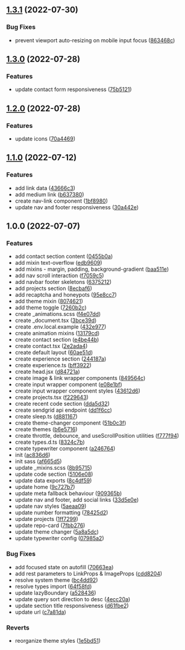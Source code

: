 ## [1.3.1](https://github.com/kito0/portfolio/compare/v1.3.0...v1.3.1) (2022-07-30)


### Bug Fixes

* prevent viewport auto-resizing on mobile input focus ([863468c](https://github.com/kito0/portfolio/commit/863468c31cf649ccac82bac57bd2c23e1450e550))

## [1.3.0](https://github.com/kito0/portfolio/compare/v1.2.0...v1.3.0) (2022-07-28)


### Features

* update contact form responsiveness ([75b5121](https://github.com/kito0/portfolio/commit/75b5121fb61b897b0ff4919a34ac01df10395a5d))

## [1.2.0](https://github.com/kito0/portfolio/compare/v1.1.0...v1.2.0) (2022-07-28)


### Features

* update icons ([70a4469](https://github.com/kito0/portfolio/commit/70a446958c9a578f25fda19cea1e0ad7be00012d))

## [1.1.0](https://github.com/kito0/portfolio/compare/v1.0.0...v1.1.0) (2022-07-12)

### Features

- add link data ([43666c3](https://github.com/kito0/portfolio/commit/43666c34fd4a935e1fe7d2d5739ee9def74e59f0))
- add medium link ([b637380](https://github.com/kito0/portfolio/commit/b637380ffffbdf7eec3ccb9748c207f29637dc6b))
- create nav-link component ([1bf8980](https://github.com/kito0/portfolio/commit/1bf898060987be0cfa972ddaaebb9da3b089b542))
- update nav and footer responsiveness ([30a442e](https://github.com/kito0/portfolio/commit/30a442ec00c4d24a75ba2fb63bd8aab464545700))

## 1.0.0 (2022-07-07)

### Features

- add contact section content ([0455b0a](https://github.com/kito0/portfolio/commit/0455b0a3af222579a30154d589d02d1d946c22b4))
- add mixin text-overflow ([edb9609](https://github.com/kito0/portfolio/commit/edb9609a0e9419e261df446a3e1386071999876e))
- add mixins - margin, padding, background-gradient ([baa511e](https://github.com/kito0/portfolio/commit/baa511e0d8d5cb7aa50f02b6fc4a3eea660575d9))
- add nav scroll interaction ([f7059c5](https://github.com/kito0/portfolio/commit/f7059c57aa708f39bf676227d25392d1cabb8db4))
- add navbar footer skeletons ([6375212](https://github.com/kito0/portfolio/commit/6375212919e7c26beb98296f6a038f6307b554dc))
- add projects section ([8ecbaf6](https://github.com/kito0/portfolio/commit/8ecbaf6a539ae3eaa7d1ebe348481872a59bd93d))
- add recaptcha and honeypots ([95e8cc7](https://github.com/kito0/portfolio/commit/95e8cc7a12367f1a25ac47417b9d67e8e56ea90b))
- add theme mixin ([8074621](https://github.com/kito0/portfolio/commit/80746212395f75ba3a97327074c418b67cfcfb38))
- add theme toggle ([7260b2c](https://github.com/kito0/portfolio/commit/7260b2c4cc637a3bc62f8539b9a52ff36445f867))
- create \_animations.scss ([f4e07dd](https://github.com/kito0/portfolio/commit/f4e07dda3c7c68d8f7cbe02a8c89ad37a18bc863))
- create \_document.tsx ([3bce39d](https://github.com/kito0/portfolio/commit/3bce39dd43d6f478918f35f1d5559d26a7519324))
- create .env.local.example ([432e977](https://github.com/kito0/portfolio/commit/432e977f9f08f8cd128c57bd4d081057cdf6e9b1))
- create animation mixins ([13179cd](https://github.com/kito0/portfolio/commit/13179cd080d7f71e0b3db5a57a8bac53694eb573))
- create contact section ([e4be44b](https://github.com/kito0/portfolio/commit/e4be44bf98708adb3b38a8b61dc0e8a441cf987c))
- create contact.tsx ([2e2ada4](https://github.com/kito0/portfolio/commit/2e2ada4fe6867339b5ad4a4ee02826b001d53ac8))
- create default layout ([60ae51d](https://github.com/kito0/portfolio/commit/60ae51db3d9658cdaeb913c0fe2d42a33f2e6489))
- create experience section ([244187a](https://github.com/kito0/portfolio/commit/244187a4030cce26784dbd609c6e620fe1cf91c7))
- create experience.ts ([bff3922](https://github.com/kito0/portfolio/commit/bff3922c677564ed74636096f64ff618d4af4959))
- create head.jsx ([d84721a](https://github.com/kito0/portfolio/commit/d84721a261dd4aeb532bb83a44d32b3f679a630b))
- create image & link wrapper components ([849564c](https://github.com/kito0/portfolio/commit/849564cef38b53cf865ce5cca73676b4e9ec7501))
- create input wrapper component ([e08e1bf](https://github.com/kito0/portfolio/commit/e08e1bfda66d430713ebee6c29189ce00b26a099))
- create input wrapper component styles ([43612d6](https://github.com/kito0/portfolio/commit/43612d651e61ab0a4ca5803a1a13bc3c565548b4))
- create projects.tsx ([f229643](https://github.com/kito0/portfolio/commit/f22964348f4b36ca1087a0bbe8f1fa9a59db5805))
- create recent code section ([dda5d32](https://github.com/kito0/portfolio/commit/dda5d326b6cc0fff6cddd9493d9e39efa60ccbfe))
- create sendgrid api endpoint ([dd1f6cc](https://github.com/kito0/portfolio/commit/dd1f6cc15d8304f19d7c8e91b45c3d383c2d6c37))
- create sleep.ts ([d881167](https://github.com/kito0/portfolio/commit/d8811673022bd718e07ebbb6524b9187ea26ba1e))
- create theme-changer component ([51b0c3f](https://github.com/kito0/portfolio/commit/51b0c3f552506ff1437a048e79f308f411cea02d))
- create themes ([b6e5716](https://github.com/kito0/portfolio/commit/b6e5716a64ac91a4818b962756f77e337b9b332c))
- create throttle, debounce, and useScrollPosition utilities ([f777f94](https://github.com/kito0/portfolio/commit/f777f949f0a404b1c89faafd07fff3f05d238a8d))
- create types.d.ts ([8324c7b](https://github.com/kito0/portfolio/commit/8324c7b05ad656a8d89fc24d6599cc30f3f8db05))
- create typewriter component ([a246764](https://github.com/kito0/portfolio/commit/a246764fa08abecfa07dc677c9f7b83d11cdb192))
- init ([ac836d6](https://github.com/kito0/portfolio/commit/ac836d69f74323d2266adbb4e384e9a91e09e40b))
- init sass ([af665d5](https://github.com/kito0/portfolio/commit/af665d53308a5437fb6fd3552069cb6cb31973ba))
- update \_mixins.scss ([8b95715](https://github.com/kito0/portfolio/commit/8b95715c22174ee7d2d8b08c9b8d933b009e0f44))
- update code section ([5106e08](https://github.com/kito0/portfolio/commit/5106e082629363f2c358bbf5d13d8f850c59988d))
- update data exports ([8c4df59](https://github.com/kito0/portfolio/commit/8c4df59c07689418de85d0a123b2990653371deb))
- update home ([9c727b7](https://github.com/kito0/portfolio/commit/9c727b7fbdb3e71796e405bb6f5a9ab2758f2eec))
- update meta fallback behaviour ([909365b](https://github.com/kito0/portfolio/commit/909365b6d521975e6594601d0befb429f43234b7))
- update nav and footer, add social links ([33d5e0e](https://github.com/kito0/portfolio/commit/33d5e0ed9df31726fbc1164fb431b18da42d2fb9))
- update nav styles ([5aeaa09](https://github.com/kito0/portfolio/commit/5aeaa094c9df6f95d766a7c81ed12785f41b8cac))
- update number formatting ([78425d2](https://github.com/kito0/portfolio/commit/78425d2ba245fb7808ebc3f643f9cc9b17914c45))
- update projects ([1ff7299](https://github.com/kito0/portfolio/commit/1ff72998690ac767759cb586ab240b2f36a354e5))
- update repo-card ([7fbb276](https://github.com/kito0/portfolio/commit/7fbb2766037073ba3d1ebdde91c55d7fc6a7b50a))
- update theme changer ([5a8a5dc](https://github.com/kito0/portfolio/commit/5a8a5dce0a3e6aa88a799a86743a81cc38b91e62))
- update typewriter config ([07985a2](https://github.com/kito0/portfolio/commit/07985a2f3bd8744538c474ce6c8d43e2c5aa0e66))

### Bug Fixes

- add focused state on autofill ([70663ea](https://github.com/kito0/portfolio/commit/70663eaf885fb6c9de8b61236ff0861e81a97a9f))
- add rest parameters to LinkProps & ImageProps ([cdd8204](https://github.com/kito0/portfolio/commit/cdd820408ec319cb4c3cc97bb19ce934ad66f951))
- resolve system theme ([bc4dd92](https://github.com/kito0/portfolio/commit/bc4dd92b548434621acca62392c7a25257f539e5))
- resolve types import ([64f58fd](https://github.com/kito0/portfolio/commit/64f58fd2f840c1a889af08a6f8fb5db0dcb8fb20))
- update lazyBoundary ([a528436](https://github.com/kito0/portfolio/commit/a5284369c2dfa2b8ed71bcaa0b3b701c47fac89e))
- update query sort direction to desc ([4ecc20a](https://github.com/kito0/portfolio/commit/4ecc20a0539fd4573c9eb8183cd94b0df0de97be))
- update section title responsiveness ([d61fbe2](https://github.com/kito0/portfolio/commit/d61fbe2aff087170ed220c71c0160eea7a6b513d))
- update url ([c7a81da](https://github.com/kito0/portfolio/commit/c7a81dad09504b7c3b3fddda098aff2900062a4f))

### Reverts

- reorganize theme styles ([1e5bd51](https://github.com/kito0/portfolio/commit/1e5bd51d481fff59d772202ddd25c7cc2b573fa3))
